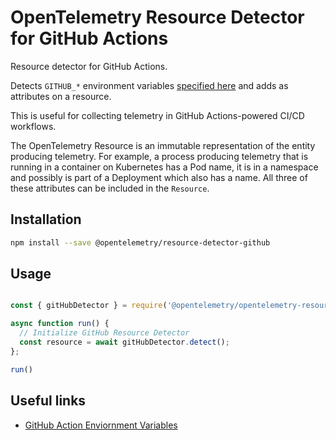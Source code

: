 # OpenTelemetry Resource Detector for GitHub Actions

Resource detector for GitHub Actions.

Detects `GITHUB_*` environment variables [specified here](https://docs.github.com/en/free-pro-team@latest/actions/reference/environment-variables) and adds as attributes on a resource.

This is useful for collecting telemetry in GitHub Actions-powered CI/CD workflows.

The OpenTelemetry Resource is an immutable representation of the entity producing telemetry. For example, a process producing telemetry that is running in a container on Kubernetes has a Pod name, it is in a namespace and possibly is part of a Deployment which also has a name. All three of these attributes can be included in the `Resource`.

## Installation

```bash
npm install --save @opentelemetry/resource-detector-github
```

## Usage

```js

const { gitHubDetector } = require('@opentelemetry/opentelemetry-resource-detector-github')

async function run() {
  // Initialize GitHub Resource Detector
  const resource = await gitHubDetector.detect();
};

run()
```

## Useful links

* [GitHub Action Enviornment Variables](https://docs.github.com/en/free-pro-team@latest/actions/reference/environment-variables)
